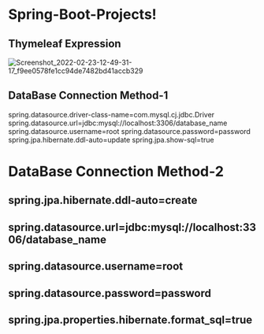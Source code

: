 # Spring-Boot-Projects! 

## Thymeleaf Expression
![Screenshot_2022-02-23-12-49-31-17_f9ee0578fe1cc94de7482bd41accb329](https://user-images.githubusercontent.com/80576654/155277036-e4cd921f-ca34-4d08-bbec-d150dc99ea66.jpg)
##

## DataBase Connection Method-1
   spring.datasource.driver-class-name=com.mysql.cj.jdbc.Driver
   spring.datasource.url=jdbc:mysql://localhost:3306/database_name
   spring.datasource.username=root
   spring.datasource.password=password
   spring.jpa.hibernate.ddl-auto=update
   spring.jpa.show-sql=true

# DataBase Connection Method-2
## spring.jpa.hibernate.ddl-auto=create
## spring.datasource.url=jdbc:mysql://localhost:3306/database_name
## spring.datasource.username=root
## spring.datasource.password=password
## spring.jpa.properties.hibernate.format_sql=true

